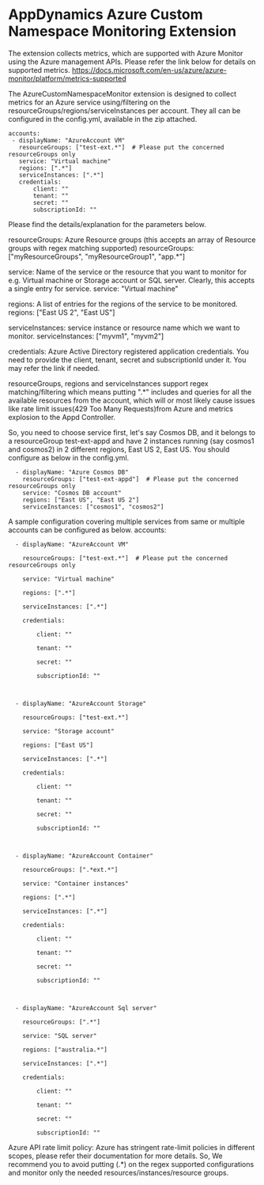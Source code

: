 # AppDynamics Azure Custom Namespace Monitoring Extension

The extension collects metrics, which are supported with Azure Monitor using the Azure management APIs. Please refer the link below for details on supported metrics.
https://docs.microsoft.com/en-us/azure/azure-monitor/platform/metrics-supported

The AzureCustomNamespaceMonitor extension is designed to collect metrics for an Azure  service using/filtering on the resourceGroups/regions/serviceInstances per account. They all can be configured in the config.yml, available in the zip attached.
```
accounts:
 - displayName: "AzureAccount VM"
   resourceGroups: ["test-ext.*"]  # Please put the concerned resourceGroups only
   service: "Virtual machine"
   regions: [".*"]
   serviceInstances: [".*"]
   credentials:
       client: ""
       tenant: ""
       secret: ""
       subscriptionId: ""
```       
Please find the details/explanation for the parameters below.

resourceGroups: Azure Resource groups (this accepts an array of Resource groups with regex matching supported)
resourceGroups: ["myResourceGroups", "myResourceGroup1", "app.*"]


service: Name of the service or the resource that you want to monitor for e.g. Virtual machine or Storage account or SQL server. Clearly, this accepts a single entry for service.
 service: "Virtual machine"


regions: A list of entries for the regions of the service to be monitored.
regions: ["East US 2", "East US"]


serviceInstances: service instance or resource name which we want to monitor.
serviceInstances: ["myvm1", "myvm2"]


credentials: Azure Active Directory registered application credentials. You need to provide the client, tenant, secret and subscriptionId under it. You may refer the link if needed.

   resourceGroups, regions and serviceInstances support regex matching/filtering which means putting ".*" includes and queries for all the available resources from the account, which will or most likely cause issues like rate limit issues(429 Too Many Requests)from Azure and metrics explosion to the Appd Controller.

So, you need to choose service first, let's say Cosmos DB, and it belongs to a resourceGroup test-ext-appd and have 2 instances running (say cosmos1 and cosmos2) in 2 different regions, East US 2, East US. You should configure  as below in the config.yml. 
```
  - displayName: "Azure Cosmos DB"
    resourceGroups: ["test-ext-appd"]  # Please put the concerned resourceGroups only
    service: "Cosmos DB account"
    regions: ["East US", "East US 2"]
    serviceInstances: ["cosmos1", "cosmos2"]
```    

A sample configuration covering multiple services from same or multiple accounts can be configured as below.
accounts:
```
  - displayName: "AzureAccount VM"

    resourceGroups: ["test-ext.*"]  # Please put the concerned resourceGroups only

    service: "Virtual machine"

    regions: [".*"]

    serviceInstances: [".*"]

    credentials:

        client: ""

        tenant: ""

        secret: ""

        subscriptionId: ""



  - displayName: "AzureAccount Storage"

    resourceGroups: ["test-ext.*"]

    service: "Storage account"

    regions: ["East US"]

    serviceInstances: [".*"]

    credentials:

        client: ""

        tenant: ""

        secret: ""

        subscriptionId: ""



  - displayName: "AzureAccount Container"

    resourceGroups: [".*ext.*"]

    service: "Container instances"

    regions: [".*"]

    serviceInstances: [".*"]

    credentials:

        client: ""

        tenant: ""

        secret: ""

        subscriptionId: ""



  - displayName: "AzureAccount Sql server"

    resourceGroups: [".*"]

    service: "SQL server"

    regions: ["australia.*"]

    serviceInstances: [".*"]

    credentials:

        client: ""

        tenant: ""

        secret: ""

        subscriptionId: ""

```
Azure API rate limit policy: 
Azure has stringent rate-limit policies in different scopes, please refer their documentation for more details. So, We recommend you to avoid putting (.*) on the regex supported configurations and monitor only the needed resources/instances/resource groups.


